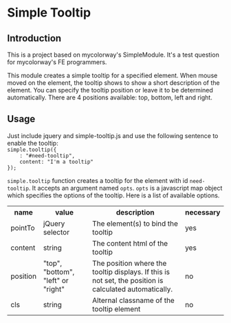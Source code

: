 <h1>Simple Tooltip</h1>
<h2>Introduction</h2>
<p>
This is a project based on mycolorway's SimpleModule. It's a test question for mycolorway's FE programmers.
</p>
<p>
This module creates a simple tooltip for a specified element. When mouse moved on the element, the tooltip shows to show a short description of the element. You can specify the tooltip position or leave it to be determined automatically. There are 4 positions available: top, bottom, left and right.
</p>
<h2>Usage</h2>
<p>
Just include jquery and simple-tooltip.js and use the following sentence to enable the tooltip:
<code>
simple.tooltip({
	: "#need-tooltip",
	content: "I'm a tooltip"
});
</code>
<p>
</p>
<code>simple.tooltip</code> function creates a tooltip for the element with id <code>need-tooltip</code>. It accepts an argument named <code>opts</code>. <code>opts</code> is a javascript map object which specifies the options of the tooltip. Here is a list of available options.
</p>
<p>
<table>
	<tr>
		<th>name</th>
		<th>value</th>
		<th>description</th>
		<th>necessary</th>
	</tr>
	<tr>
		<td>
			pointTo
		</td>
		<td>
			jQuery selector
		</td>
		<td>
			The element(s) to bind the tooltip
		</td>
		<td>
			yes
		</td>
	</tr>
	<tr>
		<td>
			content
		</td>
		<td>
			string
		</td>
		<td>
			The content html of the tooltip
		</td>
		<td>
			yes
		</td>
	</tr>
	<tr>
		<td>
			position
		</td>
		<td>
			"top", "bottom", "left" or "right"
		</td>
		<td>
			The position where the tooltip displays. If this is not set, the position is calculated automatically.
		</td>
		<td>
			no
		</td>
	</tr>
	<tr>
		<td>
			cls
		</td>
		<td>
			string
		</td>
		<td>
			Alternal classname of the tooltip element
		</td>
		<td>
			no
		</td>
	</tr>
</table>
</p>